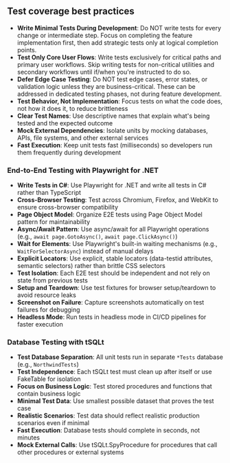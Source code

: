 ## Test coverage best practices

- **Write Minimal Tests During Development**: Do NOT write tests for every change or intermediate step. Focus on completing the feature implementation first, then add strategic tests only at logical completion points.
- **Test Only Core User Flows**: Write tests exclusively for critical paths and primary user workflows. Skip writing tests for non-critical utilities and secondary workflows until if/when you're instructed to do so.
- **Defer Edge Case Testing**: Do NOT test edge cases, error states, or validation logic unless they are business-critical. These can be addressed in dedicated testing phases, not during feature development.
- **Test Behavior, Not Implementation**: Focus tests on what the code does, not how it does it, to reduce brittleness
- **Clear Test Names**: Use descriptive names that explain what's being tested and the expected outcome
- **Mock External Dependencies**: Isolate units by mocking databases, APIs, file systems, and other external services
- **Fast Execution**: Keep unit tests fast (milliseconds) so developers run them frequently during development

### End-to-End Testing with Playwright for .NET

- **Write Tests in C#**: Use Playwright for .NET and write all tests in C# rather than TypeScript
- **Cross-Browser Testing**: Test across Chromium, Firefox, and WebKit to ensure cross-browser compatibility
- **Page Object Model**: Organize E2E tests using Page Object Model pattern for maintainability
- **Async/Await Pattern**: Use async/await for all Playwright operations (e.g., `await page.GotoAsync()`, `await page.ClickAsync()`)
- **Wait for Elements**: Use Playwright's built-in waiting mechanisms (e.g., `WaitForSelectorAsync`) instead of manual delays
- **Explicit Locators**: Use explicit, stable locators (data-testid attributes, semantic selectors) rather than brittle CSS selectors
- **Test Isolation**: Each E2E test should be independent and not rely on state from previous tests
- **Setup and Teardown**: Use test fixtures for browser setup/teardown to avoid resource leaks
- **Screenshot on Failure**: Capture screenshots automatically on test failures for debugging
- **Headless Mode**: Run tests in headless mode in CI/CD pipelines for faster execution

### Database Testing with tSQLt
- **Test Database Separation**: All unit tests run in separate `*Tests` database (e.g., `NorthwindTests`)
- **Test Independence**: Each tSQLt test must clean up after itself or use FakeTable for isolation
- **Focus on Business Logic**: Test stored procedures and functions that contain business logic
- **Minimal Test Data**: Use smallest possible dataset that proves the test case
- **Realistic Scenarios**: Test data should reflect realistic production scenarios even if minimal
- **Fast Execution**: Database tests should complete in seconds, not minutes
- **Mock External Calls**: Use tSQLt.SpyProcedure for procedures that call other procedures or external systems

